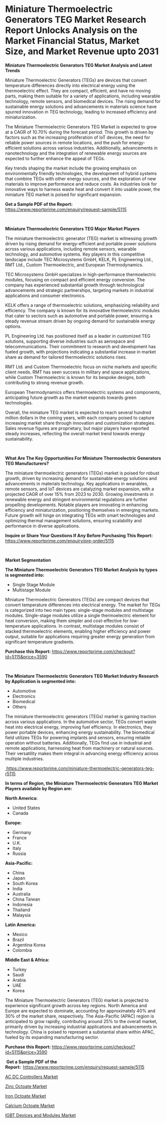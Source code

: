 <p><h1>Miniature Thermoelectric Generators TEG Market Research Report Unlocks Analysis on the Market Financial Status, Market Size, and Market Revenue upto 2031</h1></p><p><strong>Miniature Thermoelectric Generators TEG Market Analysis and Latest Trends</strong></p>
<p><p>Miniature Thermoelectric Generators (TEGs) are devices that convert temperature differences directly into electrical energy using the thermoelectric effect. They are compact, efficient, and have no moving parts, making them suitable for a variety of applications, including wearable technology, remote sensors, and biomedical devices. The rising demand for sustainable energy solutions and advancements in materials science have spurred innovation in TEG technology, leading to increased efficiency and miniaturization.</p><p>The Miniature Thermoelectric Generators TEG Market is expected to grow at a CAGR of 10.70% during the forecast period. This growth is driven by factors such as the increasing proliferation of IoT devices, the need for reliable power sources in remote locations, and the push for energy-efficient solutions across various industries. Additionally, advancements in nanotechnology and the integration of renewable energy sources are expected to further enhance the appeal of TEGs.</p><p>Key trends shaping the market include the growing emphasis on environmentally friendly technologies, the development of hybrid systems that combine TEGs with other energy sources, and the exploration of new materials to improve performance and reduce costs. As industries look for innovative ways to harness waste heat and convert it into usable power, the miniature TEG market is poised for significant expansion.</p></p>
<p><strong>Get a Sample PDF of the Report:&nbsp;</strong> <a href="https://www.reportprime.com/enquiry/request-sample/5115?utm_campaign=115&utm_medium=2&utm_source=Github&utm_content=ia&utm_term=24122024&utm_id=miniature-thermoelectric-generators-teg">https://www.reportprime.com/enquiry/request-sample/5115</a></p>
<p>&nbsp;</p>
<p><strong>Miniature Thermoelectric Generators TEG Major Market Players</strong></p>
<p><p>The miniature thermoelectric generator (TEG) market is witnessing growth driven by rising demand for energy-efficient and portable power solutions across various applications, including remote sensors, wearable technology, and automotive systems. Key players in this competitive landscape include TEC Microsystems GmbH, KELK, PL Engineering Ltd., RMT Ltd., Custom Thermoelectric, and European Thermodynamics.</p><p>TEC Microsystems GmbH specializes in high-performance thermoelectric modules, focusing on compact and efficient energy conversion. The company has experienced substantial growth through technological advancements and strategic partnerships, targeting markets in industrial applications and consumer electronics.</p><p>KELK offers a range of thermoelectric solutions, emphasizing reliability and efficiency. The company is known for its innovative thermoelectric modules that cater to sectors such as automotive and portable power, ensuring a steady revenue stream driven by ongoing demand for sustainable energy options.</p><p>PL Engineering Ltd. has positioned itself as a leader in customized TEG solutions, supporting diverse industries such as aerospace and telecommunications. Their commitment to research and development has fueled growth, with projections indicating a substantial increase in market share as demand for tailored thermoelectric solutions rises.</p><p>RMT Ltd. and Custom Thermoelectric focus on niche markets and specific client needs. RMT has seen success in military and space applications, while Custom Thermoelectric is known for its bespoke designs, both contributing to strong revenue growth.</p><p>European Thermodynamics offers thermoelectric systems and components, anticipating future growth as the market expands towards green technologies.</p><p>Overall, the miniature TEG market is expected to reach several hundred million dollars in the coming years, with each company poised to capture increasing market share through innovation and customization strategies. Sales revenue figures are proprietary, but major players have reported steady increases, reflecting the overall market trend towards energy sustainability.</p></p>
<p>&nbsp;</p>
<p><strong>What Are The Key Opportunities For Miniature Thermoelectric Generators TEG Manufacturers?</strong></p>
<p><p>The miniature thermoelectric generators (TEGs) market is poised for robust growth, driven by increasing demand for sustainable energy solutions and advancements in materials technology. Key applications in wearables, remote sensors, and IoT devices are catalyzing market expansion, with a projected CAGR of over 15% from 2023 to 2030. Growing investments in renewable energy and stringent environmental regulations are further propelling developments. Notable players are innovating in enhancing efficiency and miniaturization, positioning themselves in emerging markets. Future growth will hinge on integrating TEGs with smart technologies and optimizing thermal management solutions, ensuring scalability and performance in diverse applications.</p></p>
<p><strong>Inquire or Share Your Questions If Any Before Purchasing This Report:</strong> <a href="https://www.reportprime.com/enquiry/pre-order/5115?utm_campaign=115&utm_medium=2&utm_source=Github&utm_content=ia&utm_term=24122024&utm_id=miniature-thermoelectric-generators-teg">https://www.reportprime.com/enquiry/pre-order/5115</a></p>
<p>&nbsp;</p>
<p><strong>Market Segmentation</strong></p>
<p><strong>The Miniature Thermoelectric Generators TEG Market Analysis by types is segmented into:</strong></p>
<p><ul><li>Single Stage Module</li><li>Multistage Module</li></ul></p>
<p><p>Miniature Thermoelectric Generators (TEGs) are compact devices that convert temperature differences into electrical energy. The market for TEGs is categorized into two main types: single-stage modules and multistage modules. Single-stage modules utilize a single thermoelectric element for heat conversion, making them simpler and cost-effective for low-temperature applications. In contrast, multistage modules consist of stacked thermoelectric elements, enabling higher efficiency and power output, suitable for applications requiring greater energy generation from significant temperature gradients.</p></p>
<p><strong>Purchase this Report:&nbsp;</strong><a href="https://www.reportprime.com/checkout?id=5115&price=3590&utm_campaign=115&utm_medium=2&utm_source=Github&utm_content=ia&utm_term=24122024&utm_id=miniature-thermoelectric-generators-teg">https://www.reportprime.com/checkout?id=5115&price=3590</a></p>
<p>&nbsp;</p>
<p><strong>The Miniature Thermoelectric Generators TEG Market Industry Research by Application is segmented into:</strong></p>
<p><ul><li>Automotive</li><li>Electronics</li><li>Biomedical</li><li>Others</li></ul></p>
<p><p>The miniature thermoelectric generators (TEGs) market is gaining traction across various applications. In the automotive sector, TEGs convert waste heat into electrical energy, improving fuel efficiency. In electronics, they power portable devices, enhancing energy sustainability. The biomedical field utilizes TEGs for powering implants and sensors, ensuring reliable operation without batteries. Additionally, TEGs find use in industrial and remote applications, harnessing heat from machinery or natural sources. Their versatility makes them integral in advancing energy efficiency across multiple industries.</p></p>
<p><a href="https://www.reportprime.com/miniature-thermoelectric-generators-teg-r5115?utm_campaign=115&utm_medium=2&utm_source=Github&utm_content=ia&utm_term=24122024&utm_id=miniature-thermoelectric-generators-teg">&nbsp;https://www.reportprime.com/miniature-thermoelectric-generators-teg-r5115</a></p>
<p><strong>In terms of Region, the Miniature Thermoelectric Generators TEG Market Players available by Region are:</strong></p>
<p>
    <p> <strong> North America: </strong>
        <ul>
            <li>United States</li>
            <li>Canada</li>
        </ul>
        </p> 
    <p> <strong> Europe: </strong>
        <ul>
            <li>Germany</li>
            <li>France</li>
            <li>U.K.</li>
            <li>Italy</li>
            <li>Russia</li>
        </ul>
        </p> 
    <p> <strong> Asia-Pacific: </strong>
        <ul>
            <li>China</li>
            <li>Japan</li>
            <li>South Korea</li>
            <li>India</li>
            <li>Australia</li>
            <li>China Taiwan</li>
            <li>Indonesia</li>
            <li>Thailand</li>
            <li>Malaysia</li>
        </ul>
        </p> 
    <p> <strong> Latin America: </strong>
        <ul>
            <li>Mexico</li>
            <li>Brazil</li>
            <li>Argentina Korea</li>
            <li>Colombia</li>
        </ul>
        </p> 
    <p> <strong> Middle East & Africa: </strong>
        <ul>
            <li>Turkey</li>
            <li>Saudi</li>
            <li>Arabia</li>
            <li>UAE</li>
            <li>Korea</li>
        </ul>
    </p>
    </p>
<p><p>The Miniature Thermoelectric Generators (TEG) market is projected to experience significant growth across key regions. North America and Europe are expected to dominate, accounting for approximately 40% and 30% of the market share, respectively. The Asia-Pacific (APAC) region is anticipated to grow rapidly, contributing around 25% to the overall market, primarily driven by increasing industrial applications and advancements in technology. China is poised to represent a substantial share within APAC, fueled by its expanding manufacturing sector.</p></p>
<p><strong>Purchase this Report: </strong><a href="https://www.reportprime.com/checkout?id=5115&price=3590&utm_campaign=115&utm_medium=2&utm_source=Github&utm_content=ia&utm_term=24122024&utm_id=miniature-thermoelectric-generators-teg">https://www.reportprime.com/checkout?id=5115&price=3590</a></p>
<p>&nbsp;<strong>Get a Sample PDF of the Report:&nbsp;&nbsp;</strong><a href="https://www.reportprime.com/enquiry/request-sample/5115?utm_campaign=115&utm_medium=2&utm_source=Github&utm_content=ia&utm_term=24122024&utm_id=miniature-thermoelectric-generators-teg">https://www.reportprime.com/enquiry/request-sample/5115</a></p>
<p><strong></strong></p>
<p><p><a href="https://github.com/alberthagorsuch/Market-Research-Report-List-1/blob/main/ac-dc-controllers-market.md?utm_campaign=115&utm_medium=2&utm_source=Github&utm_content=ia&utm_term=24122024&utm_id=miniature-thermoelectric-generators-teg">AC DC Controllers Market</a></p><p><a href="https://www.linkedin.com/pulse/zinc-octoate-market-forecasts-trends-impact-analysis-2024-yaryf?utm_campaign=115&utm_medium=2&utm_source=Github&utm_content=ia&utm_term=24122024&utm_id=miniature-thermoelectric-generators-teg">Zinc Octoate Market</a></p><p><a href="https://www.linkedin.com/pulse/market-insights-iron-octoatemarket-trends-past-patterns-future-xsecf?utm_campaign=115&utm_medium=2&utm_source=Github&utm_content=ia&utm_term=24122024&utm_id=miniature-thermoelectric-generators-teg">Iron Octoate Market</a></p><p><a href="https://www.linkedin.com/pulse/calcium-octoate-market-characterized-rapid-growth-projected-0otlf?utm_campaign=115&utm_medium=2&utm_source=Github&utm_content=ia&utm_term=24122024&utm_id=miniature-thermoelectric-generators-teg">Calcium Octoate Market</a></p><p><a href="https://github.com/skerretflossie9297/Market-Research-Report-List-1/blob/main/igbt-devices-and-modules-market.md?utm_campaign=115&utm_medium=2&utm_source=Github&utm_content=ia&utm_term=24122024&utm_id=miniature-thermoelectric-generators-teg">IGBT Devices and Modules Market</a></p></p>